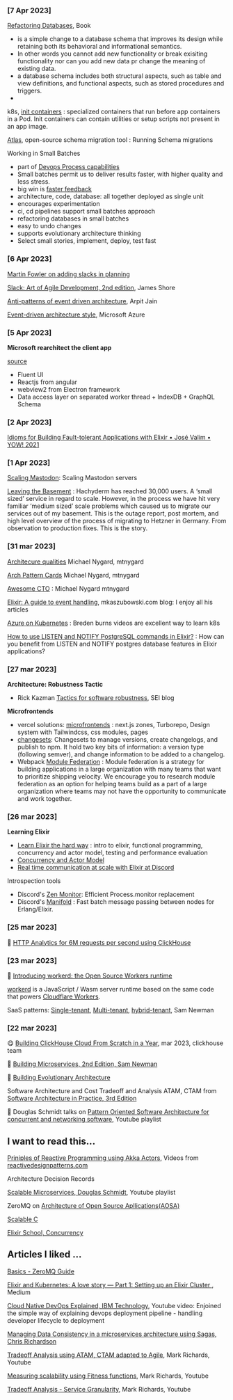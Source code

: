 ### [7 Apr 2023]

[Refactoring Databases](), Book
- is a simple change to a database schema that improves its design while retaining both its behavioral and informational semantics. 
- In other words you cannot add new functionality or break exisiting functionality nor can you add new data pr change the meaning of existing data. 
- a database schema includes both structural aspects, such as table and view definitions, and functional aspects, such as stored procedures and triggers.
- 
k8s, [init containers](https://kubernetes.io/docs/concepts/workloads/pods/init-containers/) : specialized containers that run before app containers in a Pod. Init containers can contain utilities or setup scripts not present in an app image.

[Atlas](https://atlasgo.io/), open-source schema migration tool : Running Schema migrations

Working in Small Batches
- part of [Devops Process capabilities](https://cloud.google.com/architecture/devops/devops-process-working-in-small-batches)
- Small batches permit us to deliver results faster, with higher quality and less stress.
- big win is [faster feedback](https://queue.acm.org/detail.cfm?id=2945077)
- architecture, code, database: all together deployed as single unit 
- encourages experimentation
- ci, cd pipelines support small batches approach
- refactoring databases in small batches
- easy to undo changes 
- supports evolutionary architecture thinking
- Select small stories, implement, deploy, test fast

### [6 Apr 2023]

[Martin Fowler on adding slacks in planning](https://martinfowler.com/bliki/Slack.html)

[Slack: Art of Agile Development, 2nd edition](https://www.jamesshore.com/v2/books/aoad2/slack), James Shore

[Anti-patterns of event driven architecture](https://www.linkedin.com/pulse/anti-patterns-event-driven-architecture-arpit-jain/), Arpit Jain

[Event-driven architecture style](https://learn.microsoft.com/en-us/azure/architecture/guide/architecture-styles/event-driven), Microsoft Azure

### [5 Apr 2023]

**Microsoft rearchitect the client app**

[source](https://techcommunity.microsoft.com/t5/microsoft-teams-blog/microsoft-teams-advantages-of-the-new-architecture/ba-p/3775704?ck_subscriber_id=2077780040)

+ Fluent UI
+ Reactjs from angular
+ webview2 from Electron framework
+ Data access layer on separated worker thread + IndexDB + GraphQL Schema

### [2 Apr 2023]
[Idioms for Building Fault-tolerant Applications with Elixir • José Valim • YOW! 2021](https://www.youtube.com/watch?v=mkGq1WoEvI4)

### [1 Apr 2023]

[Scaling Mastodon](https://docs.joinmastodon.org/admin/scaling/): Scaling Mastodon servers

[Leaving the Basement](https://community.hachyderm.io/blog/2022/12/03/leaving-the-basement/) : 
Hachyderm has reached 30,000 users. A ‘small sized’ service in regard to scale. However, in the process we have hit very familiar ‘medium sized’ scale problems which caused us to migrate our services out of my basement. This is the outage report, post mortem, and high level overview of the process of migrating to Hetzner in Germany. From observation to production fixes. This is the story.
### [31 mar 2023]

[Architecure qualities](https://github.com/mtnygard/architecture-qualities) Michael Nygard, mtnygard

[Arch Pattern Cards](https://github.com/mtnygard/arch-pattern-cards) Michael Nygard, mtnygard

[Awesome CTO](https://github.com/mtnygard/awesome-cto) : Michael Nygard mtnygard

[Elixir: A guide to event handling](https://mkaszubowski.com/2021/01/09/elixir-event-handling.html), mkaszubowski.com blog: I enjoy all his articles

[Azure on Kubernetes](https://azure.microsoft.com/en-us/resources/cloud-computing-dictionary/what-is-kubernetes/) : Breden burns videos are excellent way to learn k8s

[How to use LISTEN and NOTIFY PostgreSQL commands in Elixir?](https://blog.lelonek.me/listen-and-notify-postgresql-commands-in-elixir-187c49597851) : 
How can you benefit from LISTEN and NOTIFY postgres database features in Elixir applications?


### [27 mar 2023]

**Architecture: Robustness Tactic**
- Rick Kazman [Tactics for software robustness](https://insights.sei.cmu.edu/blog/tactics-and-patterns-for-software-robustness/), SEI blog

**Microfrontends**
- vercel solutions: [microfrontends](https://github.com/vercel/examples/tree/main/solutions/microfrontends) : next.js zones, Turborepo, Design system with Tailwindcss, css modules, pages
- [changesets](https://github.com/changesets/changesets): Changesets to manage versions, create changelogs, and publish to npm. It hold two key bits of information: a version type (following semver), and change information to be added to a changelog. 
- Webpack [Module Federation](https://webpack.js.org/concepts/module-federation/) : Module federation is a strategy for building applications in a large organization with many teams that want to prioritize shipping velocity. We encourage you to research module federation as an option for helping teams build as a part of a large organization where teams may not have the opportunity to communicate and work together.

### [26 mar 2023]

**Learning Elixir**
- [Learn Elixir the hard way](https://github.com/WhiteRookPL/learn-elixir-the-hard-way) : intro to elixir, functional programming, concurrency and actor model, testing and performance evaluation
- [Concurrency and Actor Model](https://github.com/WhiteRookPL/learn-elixir-the-hard-way/blob/master/docs/concurrency-and-actor-model.md)
- [Real time communication at scale with Elixir at Discord](https://elixir-lang.org/blog/2020/10/08/real-time-communication-at-scale-with-elixir-at-discord/)

Introspection tools

- Discord's [Zen Monitor](https://github.com/discord/zen_monitor): Efficient Process.monitor replacement
- Discord's [Manifold](https://github.com/discord/manifold) : Fast batch message passing between nodes for Erlang/Elixir.

### [25 mar 2023]

🍊 [HTTP Analytics for 6M requests per second using ClickHouse](https://blog.cloudflare.com/http-analytics-for-6m-requests-per-second-using-clickhouse/)

### [23 mar 2023]

🍊 [Introducing workerd: the Open Source Workers runtime](https://blog.cloudflare.com/workerd-open-source-workers-runtime/)

[workerd](https://github.com/cloudflare/workerd) is a JavaScript / Wasm server runtime based on the same code that powers [Cloudflare Workers]().

SaaS patterns: [Single-tenant](https://samnewman.io/patterns/deployment/single-tenancy/), [Multi-tenant](https://samnewman.io/patterns/deployment/multi-tenancy/), [hybrid-tenant](https://samnewman.io/patterns/deployment/hybrid-tenancy/), Sam Newman

### [22 mar 2023]

😋 [Building ClickHouse Cloud From Scratch in a Year](https://clickhouse.com/blog/building-clickhouse-cloud-from-scratch-in-a-year), mar 2023, clickhouse team

🔶 [Building Microservices, 2nd Edition, Sam Newman](https://samnewman.io/books/building_microservices_2nd_edition/)

🥬 [Building Evolutionary Architecture](https://evolutionaryarchitecture.com/)

Software Architecture and Cost Tradeoff and Analysis ATAM, CTAM from [Software Architecture in Practice, 3rd Edition](https://resources.sei.cmu.edu/library/asset-view.cfm?assetid=30264)

🥬 Douglas Schmidt talks on [Pattern Oriented Software Architecture for concurrent and networking software](https://www.youtube.com/playlist?list=PLZ9NgFYEMxp6CHE-QQ040tlDILNcBqJnc), Youtube playlist

## I want to read this...

[Priniples of Reactive Programming using Akka Actors](https://www.reactivedesignpatterns.com/videos.html), Videos from [reactivedesignpatterns.com](https://www.reactivedesignpatterns.com)

Architecture Decision Records

[Scalable Microservices, Douglas Schmidt](https://www.youtube.com/playlist?list=PLZ9NgFYEMxp5dm-JKpo8kPuS_0d2kYjHz), Youtube playlist

ZeroMQ on [Architecture of Open Source Apllications(AOSA)](https://www.aosabook.org/en/zeromq.html)

[Scalable C](https://hintjens.gitbooks.io/scalable-c/content/index.html)

[Elixir School, Concurrency](https://elixirschool.com/en/lessons/intermediate/concurrency)


## Articles I liked ... 
[Basics - ZeroMQ Guide](https://zguide.zeromq.org/docs/chapter1/)

[Elixir and Kubernetes: A love story — Part 1: Setting up an Elixir Cluster
](https://david-delassus.medium.com/elixir-and-kubernetes-a-love-story-721cc6a5c7d5), Medium

[Cloud Native DevOps Explained, IBM Technology](https://www.youtube.com/watch?v=FzERTm_j2wE), Youtube video: Enjoined the simple way of explaining devops deployment pipeline - handling developer lifecycle to deployment  

[Managing Data Consistency in a microservices architecture using Sagas, Chris Richardson](https://www.slideshare.net/chris.e.richardson/microcph-managing-data-consistency-in-a-microservice-architecture-using-sagas)

[Tradeoff Analysis using ATAM, CTAM adapted to Agile](), Mark Richards, Youtube

[Measuring scalability using Fitness functions](https://www.developertoarchitect.com/lessons/lesson71.html), Mark Richards, Youtube 

[Tradeoff Analysis - Service Granularity](https://www.developertoarchitect.com/lessons/lesson145.html), Mark Richards, Youtube
